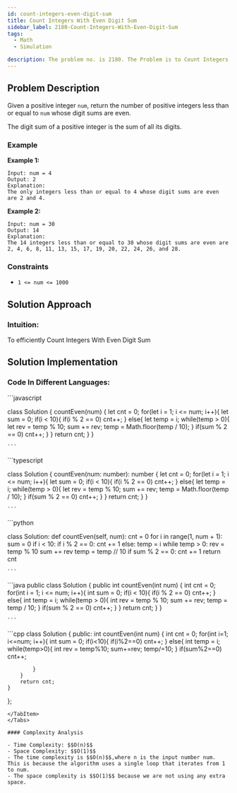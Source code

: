```yaml
---
id: count-integers-even-digit-sum
title: Count Integers With Even Digit Sum
sidebar_label: 2180-Count-Integers-With-Even-Digit-Sum
tags:
  - Math
  - Simulation

description: The problem no. is 2180. The Problem is to Count Integers With Even Digit Sum
---
```


## Problem Description
Given a positive integer `num`, return the number of positive integers less than or equal to `num` whose digit sums are even.

The digit sum of a positive integer is the sum of all its digits.


### Example

**Example 1:**


```
Input: num = 4
Output: 2
Explanation:
The only integers less than or equal to 4 whose digit sums are even are 2 and 4.  
```
**Example 2:**
```
Input: num = 30
Output: 14
Explanation:
The 14 integers less than or equal to 30 whose digit sums are even are
2, 4, 6, 8, 11, 13, 15, 17, 19, 20, 22, 24, 26, and 28.
```
### Constraints

- `1 <= num <= 1000`

## Solution Approach

### Intuition:

To efficiently Count Integers With Even Digit Sum


## Solution Implementation

### Code In Different Languages:

<Tabs>
  <TabItem value="JavaScript" label="JavaScript" default>
  <SolutionAuthor name="@Ishitamukherjee2004"/>
   ```javascript
    
class Solution {
  countEven(num) {
    let cnt = 0;
    for(let i = 1; i <= num; i++){
      let sum = 0;
      if(i < 10){
        if(i % 2 == 0) cnt++;
      } else{
        let temp = i;
        while(temp > 0){
          let rev = temp % 10;
          sum += rev;
          temp = Math.floor(temp / 10);
        }
        if(sum % 2 == 0) cnt++;
      }
    }
    return cnt;
  }
}


    ```

  </TabItem>
  <TabItem value="TypeScript" label="TypeScript">
  <SolutionAuthor name="@Ishitamukherjee2004"/> 
   ```typescript
    
class Solution {
  countEven(num: number): number {
    let cnt = 0;
    for(let i = 1; i <= num; i++){
      let sum = 0;
      if(i < 10){
        if(i % 2 == 0) cnt++;
      } else{
        let temp = i;
        while(temp > 0){
          let rev = temp % 10;
          sum += rev;
          temp = Math.floor(temp / 10);
        }
        if(sum % 2 == 0) cnt++;
      }
    }
    return cnt;
  }
}


    ```

  </TabItem>
  <TabItem value="Python" label="Python"> 
  <SolutionAuthor name="@Ishitamukherjee2004"/>
   ```python
    
class Solution:
    def countEven(self, num):
        cnt = 0
        for i in range(1, num + 1):
            sum = 0
            if i < 10:
                if i % 2 == 0:
                    cnt += 1
            else:
                temp = i
                while temp > 0:
                    rev = temp % 10
                    sum += rev
                    temp = temp // 10
                if sum % 2 == 0:
                    cnt += 1
        return cnt


    ```

  </TabItem>
  <TabItem value="Java" label="Java">
  <SolutionAuthor name="@Ishitamukherjee2004"/>
   ```java
   public class Solution {
    public int countEven(int num) {
        int cnt = 0;
        for(int i = 1; i <= num; i++){
            int sum = 0;
            if(i < 10){
                if(i % 2 == 0) cnt++;
            } else{
                int temp = i;
                while(temp > 0){
                    int rev = temp % 10;
                    sum += rev;
                    temp = temp / 10;
                }
                if(sum % 2 == 0) cnt++;
            }
        }
        return cnt;
    }
}

    ```

  </TabItem>
  <TabItem value="C++" label="C++">
  <SolutionAuthor name="@Ishitamukherjee2004"/>
   ```cpp
class Solution {
public:
    int countEven(int num) {
        int cnt = 0;
        for(int i=1; i<=num; i++){
            int sum = 0;
            if(i<10){
                if(i%2==0) cnt++;
            }
            else{
                int temp = i;
                while(temp>0){
                    int rev = temp%10;
                    sum+=rev;
                    temp/=10;
                }
                if(sum%2==0) cnt++;

            }
        }
        return cnt;
    }
};

```
</TabItem> 
</Tabs>

#### Complexity Analysis

- Time Complexity: $$O(n)$$
- Space Complexity: $$O(1)$$
- The time complexity is $$O(n)$$,where n is the input number num. This is because the algorithm uses a single loop that iterates from 1 to num.
- The space complexity is $$O(1)$$ because we are not using any extra space.